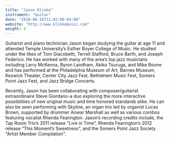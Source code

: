 ```yaml
---
title: "Jason Klinke"
instrument: "Guitar"
date: "2018-08-16T11:02:00-04:00"
website: "http://www.klinkemusic.com"
weight: 4
---
```

Guitarist and piano technician Jason began studying the guitar at age 11 and attended Temple University’s Esther Boyer College of Music. He studied under the likes of Tom Giacobetti, Terrell Stafford, Bruce Barth, and Joseph Federico. He has worked with many of the area’s top jazz musicians including Larry McKenna, Byron Landham, Akiko Tsuruga, and Mike Boone and has performed at the Philadelphia Museum of Art, Barnes Museum, Keswick Theater, Center City Jazz Fest, Bethlehem Music Fest, Somers Point Jazz Fest, and Jazz Bridge Concerts.

Recently, Jason has been collaborating with composer/guitarist extraordinaire Steve Giordano-a duo exploring the more interactive possibilities of new original music and time honored standards alike. He can also be seen performing with Skyline, an organ trio led by organist Lucas Brown, supported by drummer Anwar Marshall as well as various combos featuring vocalist Rhenda Fearington. Jason’s recording credits include, the Tap Room Trio’s 2011 release “Live in Time”, Rhenda Fearington’s 2012 release “This Moment’s Sweetness”, and the Somers Point Jazz Society "Artist Member Compilation".